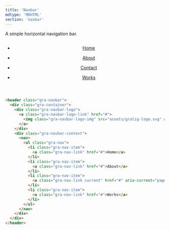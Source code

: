 ```yaml
---
title: 'Navbar'
mdtype: 'MDHTML'
section: 'navbar'
---
```


A simple horizontal navigation bar.

<div class="gra-doc-s-wrapper">

  <header class="gra-navbar">
<div class="gra-container">
<div class="gra-navbar-logo">

[<img class="gra-navbar-logo-img" src="https://res.cloudinary.com/erenesto/image/upload/v1587055102/wdrsnzjfdlxvv2vvfspx.svg" alt="" />](/docs/navbar/# 'NavbarLogoLink')

</div>
<div class="gra-navbar-content">
<nav>
<ul class="gra-nav">
<li class="gra-nav-item">

[Home](/docs/nav/# 'NavLink')

</li>
<li class="gra-nav-item">

[About](/docs/nav/# 'NavLink')

</li>
<li class="gra-nav-item">

[Contact](/docs/nav/# 'NavLinkCurrent')

</li>
<li class="gra-nav-item">

[Works](/docs/nav/# 'NavLink')

</li>
</ul>
</nav>
      </div>
    </div>
  </header>

</div>

```html
<header class="gra-navbar">
  <div class="gra-container">
    <div class="gra-navbar-logo">
      <a class="gra-navbar-logo-link" href="#">
        <img class="gra-navbar-logo-img" src="assets/gralig-logo.svg" alt="" />
      </a>
    </div>
    <div class="gra-navbar-content">
      <nav>
        <ul class="gra-nav">
          <li class="gra-nav-item">
            <a class="gra-nav-link" href="#">Home</a>
          </li>
          <li class="gra-nav-item">
            <a class="gra-nav-link" href="#">About</a>
          </li>
          <li class="gra-nav-item">
            <a class="gra-nav-link current" href="#" aria-current="page">Contact</a>
          </li>
          <li class="gra-nav-item">
            <a class="gra-nav-link" href="#">Works</a>
          </li>
        </ul>
      </nav>
    </div>
  </div>
</header>
```